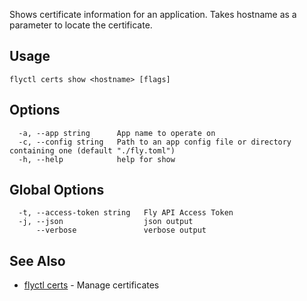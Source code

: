 Shows certificate information for an application. Takes hostname as a parameter to locate the certificate.

## Usage

~~~
flyctl certs show <hostname> [flags]
~~~

## Options

~~~
  -a, --app string      App name to operate on
  -c, --config string   Path to an app config file or directory containing one (default "./fly.toml")
  -h, --help            help for show
~~~

## Global Options

~~~
  -t, --access-token string   Fly API Access Token
  -j, --json                  json output
      --verbose               verbose output
~~~

## See Also

* [flyctl certs](/docs/flyctl/certs/)	 - Manage certificates

